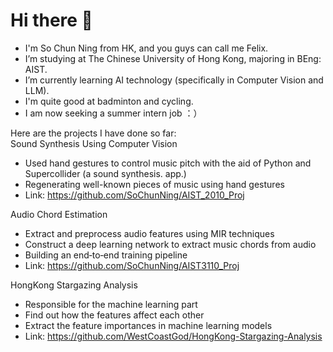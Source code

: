 # Hi there 👋

- I'm So Chun Ning from HK, and you guys can call me Felix.
- I’m studying at The Chinese University of Hong Kong, majoring in BEng: AIST.
- I’m currently learning AI technology (specifically in Computer Vision and LLM).
- I'm quite good at badminton and cycling.
- I am now seeking a summer intern job ：）

Here are the projects I have done so far:</br>
Sound Synthesis Using Computer Vision</br>
- Used hand gestures to control music pitch with the aid of Python and Supercollider (a sound synthesis. app.)</br>
- Regenerating well-known pieces of music using hand gestures
- Link: https://github.com/SoChunNing/AIST_2010_Proj</br>

Audio Chord Estimation</br>
- Extract and preprocess audio features using MIR techniques
- Construct a deep learning network to extract music chords from audio
- Building an end‑to‑end training pipeline
- Link: https://github.com/SoChunNing/AIST3110_Proj</br>

HongKong Stargazing Analysis</br>
- Responsible for the machine learning part
- Find out how the features affect each other
- Extract the feature importances in machine learning models
- Link: https://github.com/WestCoastGod/HongKong-Stargazing-Analysis</br>
